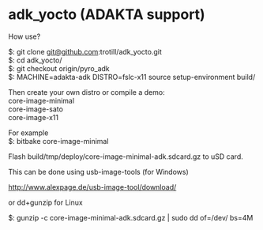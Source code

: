# adk_yocto (ADAKTA support)
  
How use?  
  
$: git clone git@github.com:trotill/adk_yocto.git  
$: cd adk_yocto/  
$: git checkout origin/pyro_adk  
$: MACHINE=adakta-adk DISTRO=fslc-x11 source setup-environment build/  
  
Then create your own distro or compile a demo:  
core-image-minimal  
core-image-sato  
core-image-x11  
  
For example  
$: bitbake core-image-minimal  
  
Flash build/tmp/deploy/core-image-minimal-adk.sdcard.gz to uSD card.  
  
This can be done using usb-image-tools (for Windows)  
  
http://www.alexpage.de/usb-image-tool/download/  
  
or dd+gunzip for Linux  
  
$: gunzip -c core-image-minimal-adk.sdcard.gz | sudo dd of=/dev/<you device> bs=4M  
